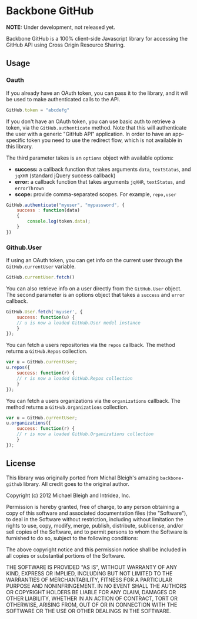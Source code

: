 # Backbone GitHub

**NOTE:** Under development, not released yet.

Backbone GitHub is a 100% client-side Javascript library for accessing
the GitHub API using Cross Origin Resource Sharing.

## Usage

### Oauth

If you already have an OAuth token, you can pass it to the library, and it will be used to make authenticated calls to the API.

```javascript
GitHub.token = "abcdefg"
```

If you don't have an OAuth token, you can use basic auth to retrieve a token, via the `GitHub.authenticate` method. Note that this will authenticate the user with a generic "GitHub API" application. In order to have an app-specific token you need to use the redirect flow, which is not available in this library.

The third parameter takes is an `options` object with available options:

* **success:** a callback function that takes arguments
  `data`, `textStatus`, and `jqXHR` (standard jQuery
  success callback)
* **error:** a callback function that takes arguments
  `jqXHR`, `textStatus`, and `errorThrown`
* **scope:** provide comma-separated scopes. For example,
  `repo,user`

```javascript
GitHub.authenticate("myuser", "mypassword", {
	success : function(data)
	{
		console.log(token.data);
	}
})
```

### Github.User

If using an OAuth token, you can get info on the current user through the `GitHub.currentUser` variable.

```javascript
GitHub.currentUser.fetch()
```

You can also retrieve info on a user directly from the `GitHub.User` object. The second parameter is an options object that takes a `success` and `error` callback.

```javascript
GitHub.User.fetch('myuser', {
	success: function(u) {
  	// u is now a loaded GitHub.User model instance
	}
});
```

You can fetch a users repositories via the `repos` callback. The method returns a `GitHub.Repos` collection.

```javascript
var u = GitHub.currentUser;
u.repos({
	success: function(r) {
  	// r is now a loaded GitHub.Repos collection
	}
});
```

You can fetch a users organizations via the `organizations` callback. The method returns a `GitHub.Organizations` collection.

```javascript
var u = GitHub.currentUser;
u.organizations({
	success: function(r) {
  	// r is now a loaded GitHub.Organizations collection
	}
});
```

## License

This library was originally ported from Michal Bleigh's amazing `backbone-github` library. All credit goes to the original author.

Copyright (c) 2012 Michael Bleigh and Intridea, Inc.

Permission is hereby granted, free of charge, to any person obtaining a copy of this software and associated documentation files (the "Software"), to deal in the Software without restriction, including without limitation the rights to use, copy, modify, merge, publish, distribute, sublicense, and/or sell copies of the Software, and to permit persons to whom the Software is furnished to do so, subject to the following conditions:

The above copyright notice and this permission notice shall be included in all copies or substantial portions of the Software.

THE SOFTWARE IS PROVIDED "AS IS", WITHOUT WARRANTY OF ANY KIND, EXPRESS OR IMPLIED, INCLUDING BUT NOT LIMITED TO THE WARRANTIES OF MERCHANTABILITY, FITNESS FOR A PARTICULAR PURPOSE AND NONINFRINGEMENT. IN NO EVENT SHALL THE AUTHORS OR COPYRIGHT HOLDERS BE LIABLE FOR ANY CLAIM, DAMAGES OR OTHER LIABILITY, WHETHER IN AN ACTION OF CONTRACT, TORT OR OTHERWISE, ARISING FROM, OUT OF OR IN CONNECTION WITH THE SOFTWARE OR THE USE OR OTHER DEALINGS IN THE SOFTWARE.